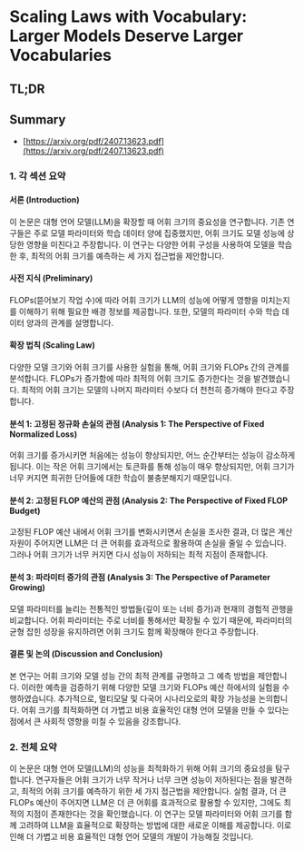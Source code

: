 # Scaling Laws with Vocabulary: Larger Models Deserve Larger Vocabularies
## TL;DR
## Summary
- [https://arxiv.org/pdf/2407.13623.pdf](https://arxiv.org/pdf/2407.13623.pdf)

### 1. 각 섹션 요약

#### 서론 (Introduction)
이 논문은 대형 언어 모델(LLM)을 확장할 때 어휘 크기의 중요성을 연구합니다. 기존 연구들은 주로 모델 파라미터와 학습 데이터 양에 집중했지만, 어휘 크기도 모델 성능에 상당한 영향을 미친다고 주장합니다. 이 연구는 다양한 어휘 구성을 사용하여 모델을 학습한 후, 최적의 어휘 크기를 예측하는 세 가지 접근법을 제안합니다.

#### 사전 지식 (Preliminary)
FLOPs(뜯어보기 작업 수)에 따라 어휘 크기가 LLM의 성능에 어떻게 영향을 미치는지를 이해하기 위해 필요한 배경 정보를 제공합니다. 또한, 모델의 파라미터 수와 학습 데이터 양과의 관계를 설명합니다.

#### 확장 법칙 (Scaling Law)
다양한 모델 크기와 어휘 크기를 사용한 실험을 통해, 어휘 크기와 FLOPs 간의 관계를 분석합니다. FLOPs가 증가함에 따라 최적의 어휘 크기도 증가한다는 것을 발견했습니다. 최적의 어휘 크기는 모델의 나머지 파라미터 수보다 더 천천히 증가해야 한다고 주장합니다.

#### 분석 1: 고정된 정규화 손실의 관점 (Analysis 1: The Perspective of Fixed Normalized Loss)
어휘 크기를 증가시키면 처음에는 성능이 향상되지만, 어느 순간부터는 성능이 감소하게 됩니다. 이는 작은 어휘 크기에서는 토큰화를 통해 성능이 매우 향상되지만, 어휘 크기가 너무 커지면 희귀한 단어들에 대한 학습이 불충분해지기 때문입니다.

#### 분석 2: 고정된 FLOP 예산의 관점 (Analysis 2: The Perspective of Fixed FLOP Budget)
고정된 FLOP 예산 내에서 어휘 크기를 변화시키면서 손실을 조사한 결과, 더 많은 계산 자원이 주어지면 LLM은 더 큰 어휘를 효과적으로 활용하여 손실을 줄일 수 있습니다. 그러나 어휘 크기가 너무 커지면 다시 성능이 저하되는 최적 지점이 존재합니다.

#### 분석 3: 파라미터 증가의 관점 (Analysis 3: The Perspective of Parameter Growing)
모델 파라미터를 늘리는 전통적인 방법들(깊이 또는 너비 증가)과 현재의 경험적 관행을 비교합니다. 어휘 파라미터는 주로 너비를 통해서만 확장될 수 있기 때문에, 파라미터의 균형 잡힌 성장을 유지하려면 어휘 크기도 함께 확장해야 한다고 주장합니다.

#### 결론 및 논의 (Discussion and Conclusion)
본 연구는 어휘 크기와 모델 성능 간의 최적 관계를 규명하고 그 예측 방법을 제안합니다. 이러한 예측을 검증하기 위해 다양한 모델 크기와 FLOPs 예산 하에서의 실험을 수행하였습니다. 추가적으로, 멀티모달 및 다국어 시나리오로의 확장 가능성을 논의합니다. 어휘 크기를 최적화하면 더 가볍고 비용 효율적인 대형 언어 모델을 만들 수 있다는 점에서 큰 사회적 영향을 미칠 수 있음을 강조합니다.

### 2. 전체 요약

이 논문은 대형 언어 모델(LLM)의 성능을 최적화하기 위해 어휘 크기의 중요성을 탐구합니다. 연구자들은 어휘 크기가 너무 작거나 너무 크면 성능이 저하된다는 점을 발견하고, 최적의 어휘 크기를 예측하기 위한 세 가지 접근법을 제안합니다. 실험 결과, 더 큰 FLOPs 예산이 주어지면 LLM은 더 큰 어휘를 효과적으로 활용할 수 있지만, 그에도 최적의 지점이 존재한다는 것을 확인했습니다. 이 연구는 모델 파라미터와 어휘 크기를 함께 고려하여 LLM을 효율적으로 확장하는 방법에 대한 새로운 이해를 제공합니다. 이로 인해 더 가볍고 비용 효율적인 대형 언어 모델의 개발이 가능해질 것입니다.